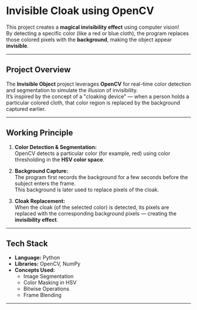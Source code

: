 # Invisible Cloak using OpenCV

This project creates a **magical invisibility effect** using computer vision!  
By detecting a specific color (like a red or blue cloth), the program replaces those colored pixels with the **background**, making the object appear **invisible**.

---

## Project Overview

The **Invisible Object** project leverages **OpenCV** for real-time color detection and segmentation to simulate the illusion of invisibility.  
It’s inspired by the concept of a "cloaking device" — when a person holds a particular colored cloth, that color region is replaced by the background captured earlier.

---

## Working Principle

1. **Color Detection & Segmentation:**  
   OpenCV detects a particular color (for example, red) using color thresholding in the **HSV color space**.

2. **Background Capture:**  
   The program first records the background for a few seconds before the subject enters the frame.  
   This background is later used to replace pixels of the cloak.

3. **Cloak Replacement:**  
   When the cloak (of the selected color) is detected, its pixels are replaced with the corresponding background pixels — creating the **invisibility effect**.

---

## Tech Stack

- **Language:** Python  
- **Libraries:** OpenCV, NumPy  
- **Concepts Used:**  
  - Image Segmentation  
  - Color Masking in HSV  
  - Bitwise Operations  
  - Frame Blending  

---
